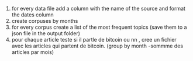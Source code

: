 1. for every data file add a column with the name of the source and format the dates column
2. create corpuses by months
3. for every corpus create a list of the most frequent topics (save them to a json file in the output folder)
4. pour chaque article teste si il partle de bitcoin ou nn , cree un fichier avec les articles qui partent de bitcoin. (group by month -sommme des articles par mois)